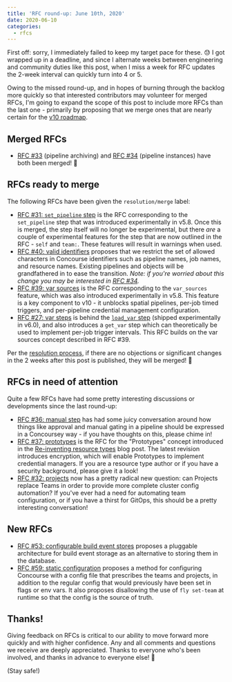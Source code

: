```yaml
---
title: 'RFC round-up: June 10th, 2020'
date: 2020-06-10
categories:
  - rfcs
---
```


First off: sorry, I immediately failed to keep my target pace for these. 😓 I got wrapped up in a deadline, and since I
alternate weeks between engineering and community duties like this post, when I miss a week for RFC updates the 2-week
interval can quickly turn into 4 or 5.

<!-- more -->

Owing to the missed round-up, and in hopes of burning through the backlog more quickly so that interested contributors
may volunteer for merged RFCs, I'm going to expand the scope of this post to include more RFCs than the last one -
primarily by proposing that we merge ones that are nearly certain for
the [v10 roadmap](/posts/2019-07-17-core-roadmap-towards-v10/).

## Merged RFCs

- [RFC #33](https://github.com/concourse/rfcs/pull/33) (pipeline archiving)
  and [RFC #34](https://github.com/concourse/rfcs/pull/34) (pipeline instances) have both been merged! 🎉

## RFCs ready to merge

The following RFCs have been given the `resolution/merge` label:

- [RFC #31: `set_pipeline` step](https://github.com/concourse/rfcs/pull/31) is the RFC corresponding to the
  `set_pipeline` step that was introduced experimentally in v5.8. Once this is merged, the step itself will no longer be
  experimental, but there _are_ a couple of experimental features for the step that are now outlined in the RFC - `self`
  and `team:`. These features will result in warnings when used.
- [RFC #40: valid identifiers](https://github.com/concourse/rfcs/pull/40) proposes that we restrict the set of allowed
  characters in Concourse identifiers such as pipeline names, job names, and resource names. Existing pipelines and
  objects will be grandfathered in to ease the transition. _Note: if you're worried about this change you may be
  interested in [RFC #34](https://github.com/concourse/rfcs/pull/34)._
- [RFC #39: var sources](https://github.com/concourse/rfcs/pull/39) is the RFC corresponding to the `var_sources`
  feature, which was also introduced experimentally in v5.8. This feature is a key component to v10 - it unblocks
  spatial pipelines, per-job timed triggers, and per-pipeline credential management configuration.
- [RFC #27: var steps](https://github.com/concourse/rfcs/pull/27) is behind the [
  `load_var` step](https://concourse-ci.org/jobs.html#load-var-step) (shipped experimentally in v6.0), and also
  introduces a `get_var` step which can theoretically be used to implement per-job trigger intervals. This RFC builds on
  the var sources concept described in RFC #39.

Per the [resolution process](https://github.com/concourse/rfcs/blob/master/README.md#resolution), if there are no
objections or significant changes in the 2 weeks after this post is published, they will be merged! 🚀

## RFCs in need of attention

Quite a few RFCs have had some pretty interesting discussions or developments since the last round-up:

- [RFC #36: manual step](https://github.com/concourse/rfcs/pull/36) has had some juicy conversation around how things
  like approval and manual gating in a pipeline should be expressed in a Concoursey way - if you have thoughts on this,
  please chime in!
- [RFC #37: prototypes](https://github.com/concourse/rfcs/pull/37) is the RFC for the "Prototypes" concept introduced in
  the [Re-inventing resource types](/posts/2019-10-15-reinventing-resource-types/) blog post. The latest revision
  introduces encryption, which will enable Prototypes to implement credential managers. If you are a resource type
  author or if you have a security background, please give it a look!
- [RFC #32: projects](https://github.com/concourse/rfcs/pull/32) now has a pretty radical new question: can Projects
  replace Teams in order to provide more complete cluster config automation? If you've ever had a need for automating
  team configuration, or if you have a thirst for GitOps, this should be a pretty interesting conversation!

## New RFCs

- [RFC #53: configurable build event stores](https://github.com/concourse/rfcs/pull/53) proposes a pluggable
  architecture for build event storage as an alternative to storing them in the database.
- [RFC #59: static configuration](https://github.com/concourse/rfcs/pull/59) proposes a method for configuring Concourse
  with a config file that prescribes the teams and projects, in addition to the regular config that would previously
  have been set in flags or env vars. It also proposes disallowing the use of `fly set-team` at runtime so that the
  config is the source of truth.

## Thanks!

Giving feedback on RFCs is critical to our ability to move forward more quickly and with higher confidence. Any and all
comments and questions we receive are deeply appreciated. Thanks to everyone who's been involved, and thanks in advance
to everyone else! 🙂

(Stay safe!)

